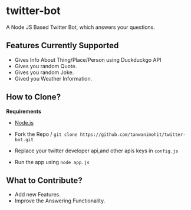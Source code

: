 # twitter-bot
A Node JS Based Twitter Bot, which answers your questions.

## Features Currently Supported

- Gives Info About Thing/Place/Person using Duckduckgo API
- Gives you random Quote.
- Gives you random Joke.
- Gived you Weather Information.

## How to Clone?

**Requirements**
- [Node.js](https://nodejs.org/en/download/)

- Fork the Repo / `git clone https://github.com/tanwanimohit/twitter-bot.git`
- Replace your twitter developer api,and other apis keys in `config.js`
- Run the app using `node app.js`

## What to Contribute?

- Add new Features.
- Improve the Answering Functionality.
